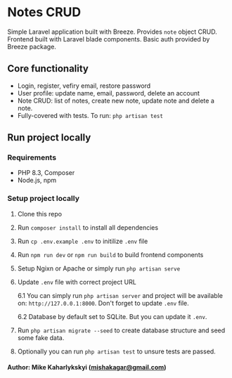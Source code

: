 # Notes CRUD

Simple Laravel application built with Breeze. Provides `note` object CRUD. Frontend built with Laravel blade components. Basic auth provided by Breeze package.

## Core functionality
- Login, register, vefiry email, restore password
- User profile: update name, email, password, delete an account
- Note CRUD: list of notes, create new note, update note and delete a note.
- Fully-covered with tests. To run: `php artisan test`

## Run project locally
### Requirements
- PHP 8.3, Composer
- Node.js, npm

### Setup project locally
1. Clone this repo
2. Run `composer install` to install all dependencies
3. Run `cp .env.example .env` to initilize `.env` file
4. Run `npm run dev` or `npm run build` to build frontend components
5. Setup Ngixn or Apache or simply run `php artisan serve`
6. Update `.env` file with correct project URL

   6.1 You can simply run `php artisan server` and project will be available on: `http://127.0.0.1:8000`. Don't forget to update `.env` file.
   
   6.2 Database by default set to SQLite. But you can update it `.env`.
7. Run `php artisan migrate --seed` to create database structure and seed some fake data.
8. Optionally you can run `php artisan test` to unsure tests are passed.

#### Author: Mike Kaharlykskyi (mishakagar@gmail.com)
